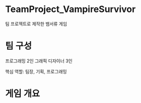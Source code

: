# TeamProject_VampireSurvivor
팀 프로젝트로 제작한 뱀서류 게임

# 팀 구성
프로그래밍 2인
그래픽 디자이너 3인

핵심 역할: 팀장, 기획, 프로그래밍

# 게임 개요
